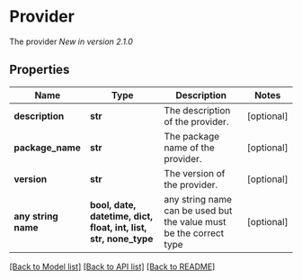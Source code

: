 # Provider

The provider  *New in version 2.1.0* 

## Properties
Name | Type | Description | Notes
------------ | ------------- | ------------- | -------------
**description** | **str** | The description of the provider. | [optional] 
**package_name** | **str** | The package name of the provider. | [optional] 
**version** | **str** | The version of the provider. | [optional] 
**any string name** | **bool, date, datetime, dict, float, int, list, str, none_type** | any string name can be used but the value must be the correct type | [optional]

[[Back to Model list]](../README.md#documentation-for-models) [[Back to API list]](../README.md#documentation-for-api-endpoints) [[Back to README]](../README.md)


